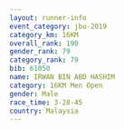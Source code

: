 ```yaml
---
layout: runner-info 
event_category: jbu-2019 
category_km: 16KM  
overall_rank: 190
gender_rank: 79
category_rank: 79
bib: 61050
name: IRWAN BIN ABD HASHIM
category: 16KM Men Open
gender: Male
race_time: 3-28-45
country: Malaysia
---
```

